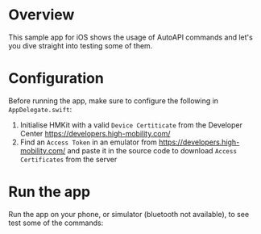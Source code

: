 # Overview

This sample app for iOS shows the usage of AutoAPI commands and let's you dive straight into testing some of them.

# Configuration

Before running the app, make sure to configure the following in `AppDelegate.swift`:

1. Initialise HMKit with a valid `Device Certiticate` from the Developer Center https://developers.high-mobility.com/
2. Find an `Access Token` in an emulator from https://developers.high-mobility.com/ and paste it in the source code to download `Access Certificates` from the server

# Run the app

Run the app on your phone, or simulator (bluetooth not available), to see test some of the commands:
